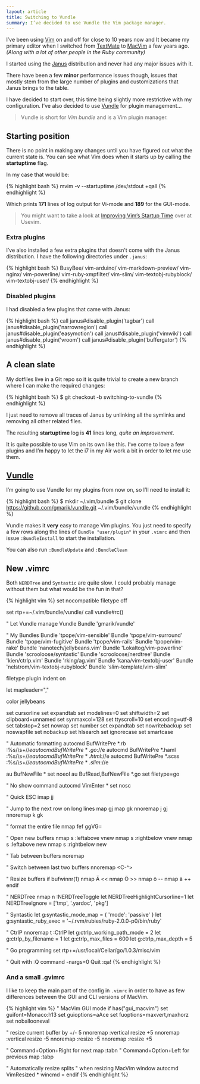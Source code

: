 ```yaml
---
layout: article
title: Switching to Vundle
summary: I’ve decided to use Vundle the Vim package manager. 
---
```


I’ve been using [Vim](http://www.vim.org/) on and off for close 
to 10 years now and It became my primary editor when I switched from 
[TextMate](http://macromates.com/) to 
[MacVim](https://code.google.com/p/macvim/) a few years ago.
*(Along with a lot of other people in the Ruby community)*

I started using the [Janus](https://github.com/carlhuda/janus) 
distribution and never had any major issues with it. 

There have been a few **minor** performance issues though, issues 
that mostly stem from the large number of plugins and 
customizations that Janus brings to the table.

I have decided to start over, this time being slightly 
more restrictive with my configuration. I’ve also decided to use
[Vundle](https://github.com/gmarik/vundle) for plugin management…

> Vundle is short for *Vim bundle* and is a Vim plugin manager.

## Starting position

There is no point in making any changes until you have figured 
out what the current state is. You can see what Vim does when 
it starts up by calling the **startuptime** flag.

In my case that would be:

{% highlight bash %}
mvim -v --startuptime /dev/stdout +qall
{% endhighlight %}

Which prints **171** lines of log output for Vi-mode and **189** 
for the GUI-mode.

> You might want to take a look at 
> [Improving Vim’s Startup Time](http://usevim.com/2012/04/18/startuptime/)
> over at Usevim.

### Extra plugins

I’ve also installed a few extra plugins that doesn't come with the Janus distribution.
I have the following directories under `.janus`:

{% highlight bash %}
BusyBee/
vim-arduino/
vim-markdown-preview/
vim-nginx/
vim-powerline/
vim-ruby-xmpfilter/
vim-slim/
vim-textobj-rubyblock/
vim-textobj-user/
{% endhighlight %}

### Disabled plugins

I had disabled a few plugins that came with Janus:

{% highlight bash %}
call janus#disable_plugin('tagbar')
call janus#disable_plugin('narrowregion')
call janus#disable_plugin('easymotion')
call janus#disable_plugin('vimwiki')
call janus#disable_plugin('vroom')
call janus#disable_plugin('buffergator')
{% endhighlight %}

## A clean slate

My dotfiles live in a Git repo so it is quite trivial to 
create a new branch where I can make the required changes:

{% highlight bash %}
$ git checkout -b switching-to-vundle 
{% endhighlight %}

I just need to remove all traces of Janus by unlinking 
all the symlinks and removing all other related files.

The resulting **startuptime** log is **41** lines long, *quite an improvement*.

It is quite possible to use Vim on its own like this. I’ve come to
love a few plugins and I’m happy to let the i7 in my Air work a 
bit in order to let me use them.

## [Vundle](https://github.com/gmarik/vundle)

I’m going to use Vundle for my plugins from now on, so I’ll need to install it:

{% highlight bash %}
$ mkdir ~/.vim/bundle
$ git clone https://github.com/gmarik/vundle.git ~/.vim/bundle/vundle
{% endhighlight %}

Vundle makes it **very** easy to manage Vim plugins. You just need 
to specify a few rows along the lines of `Bundle "user/plugin"` 
in your `.vimrc` and then issue `:BundleInstall` to start the installation.

You can also run `:BundleUpdate` and `:BundleClean`

## New .vimrc

Both `NERDTree` and `Syntastic` are quite slow.
I could probably manage without them but what would be the fun in that?

{% highlight vim %}
set nocompatible
filetype off

set rtp+=~/.vim/bundle/vundle/
call vundle#rc()

" Let Vundle manage Vundle
Bundle 'gmarik/vundle'

" My Bundles
Bundle 'tpope/vim-sensible'
Bundle 'tpope/vim-surround'
Bundle 'tpope/vim-fugitive'
Bundle 'tpope/vim-rails'
Bundle 'tpope/vim-rake'
Bundle 'nanotech/jellybeans.vim'
Bundle 'Lokaltog/vim-powerline'
Bundle 'scrooloose/syntastic'
Bundle 'scrooloose/nerdtree'
Bundle 'kien/ctrlp.vim'
Bundle 'rking/ag.vim'
Bundle 'kana/vim-textobj-user'
Bundle 'nelstrom/vim-textobj-rubyblock'
Bundle 'slim-template/vim-slim'

filetype plugin indent on

let mapleader=","

color jellybeans

set cursorline
set expandtab
set modelines=0
set shiftwidth=2
set clipboard=unnamed
set synmaxcol=128
set ttyscroll=10
set encoding=utf-8
set tabstop=2
set nowrap
set number
set expandtab
set nowritebackup
set noswapfile
set nobackup
set hlsearch
set ignorecase
set smartcase

" Automatic formatting
autocmd BufWritePre *.rb :%s/\s\+$//e
autocmd BufWritePre *.go :%s/\s\+$//e
autocmd BufWritePre *.haml :%s/\s\+$//e
autocmd BufWritePre *.html :%s/\s\+$//e
autocmd BufWritePre *.scss :%s/\s\+$//e
autocmd BufWritePre *.slim :%s/\s\+$//e

au BufNewFile * set noeol
au BufRead,BufNewFile *.go set filetype=go

" No show command
autocmd VimEnter * set nosc

" Quick ESC
imap jj <ESC>

" Jump to the next row on long lines
map <Down> gj
map <Up>   gk
nnoremap j gj
nnoremap k gk

" format the entire file
nmap <leader>fef ggVG=

" Open new buffers
nmap <leader>s<left>   :leftabove  vnew<cr>
nmap <leader>s<right>  :rightbelow vnew<cr>
nmap <leader>s<up>     :leftabove  new<cr>
nmap <leader>s<down>   :rightbelow new<cr>

" Tab between buffers
noremap <tab> <c-w><c-w>

" Switch between last two buffers
nnoremap <leader><leader> <C-^>

" Resize buffers
if bufwinnr(1)
  nmap Ä <C-W><<C-W><
  nmap Ö <C-W>><C-W>>
  nmap ö <C-W>-<C-W>-
  nmap ä <C-W>+<C-W>+
endif

" NERDTree
nmap <leader>n :NERDTreeToggle<CR>
let NERDTreeHighlightCursorline=1
let NERDTreeIgnore = ['tmp', '.yardoc', 'pkg']

" Syntastic
let g:syntastic_mode_map = { 'mode': 'passive' }
let g:syntastic_ruby_exec = '~/.rvm/rubies/ruby-2.0.0-p0/bin/ruby'

" CtrlP
nnoremap <silent> t :CtrlP<cr>
let g:ctrlp_working_path_mode = 2
let g:ctrlp_by_filename = 1
let g:ctrlp_max_files = 600
let g:ctrlp_max_depth = 5

" Go programming
set rtp+=/usr/local/Cellar/go/1.0.3/misc/vim

" Quit with :Q
command -nargs=0 Quit :qa!
{% endhighlight %}

### And a small .gvimrc

I like to keep the main part of the config 
in `.vimrc` in order to have as few differences 
between the GUI and CLI versions of MacVim.

{% highlight vim %}
" MacVim GUI mode
if has("gui_macvim")
  set guifont=Monaco:h13
  set guioptions=aAce
  set fuoptions=maxvert,maxhorz
  set noballooneval

  " resize current buffer by +/- 5
  nnoremap <M-Right> :vertical resize +5<CR>
  nnoremap <M-Left>  :vertical resize -5<CR>
  nnoremap <M-Up>    :resize -5<CR>
  nnoremap <M-Down>  :resize +5<CR>

  " Command+Option+Right for next
  map <D-M-Right> :tabn<CR>
  " Command+Option+Left for previous
  map <D-M-Left> :tabp<CR>

  " Automatically resize splits
  " when resizing MacVim window
  autocmd VimResized * wincmd =
endif
{% endhighlight %}
